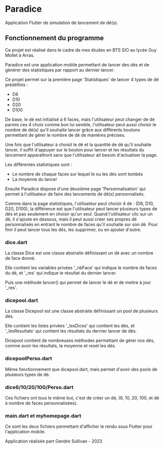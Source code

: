 # Paradice

Application Flutter de simulation de lancement de dé(s).

## Fonctionnement du programme

Ce projet est réalisé dans le cadre de mes études en BTS SIO au lycée Guy Mollet à Arras.

Paradice est une application mobile permettant de lancer des dés et de générer des statistiques par rapport au dernier lancer. 

Ce projet permet sur la première page 'Statistiques' de lancer 4 types de dé prédéfinis :
- D6
- D10
- D20
- D100

De base, le dé est initialisé à 6 faces, mais l'utilisateur peut changer de dé parmis ces 4 choix comme bon lui semble,
l'utilisateur peut aussi choisir le nombre de dé(s) qu'il souhaite lancer grâce aux différents boutons permettant de gérer
le nombre de dé de manières précises. 

Une fois que l'utilisateur à choisit le dé et la quantité de dé qu'il souhaite lancer, il suffit d'appuyer sur le bouton pour lancer et les résultats du lancement apparaîtront sans que l'utilisateur ait besoin d'actualiser la page. 

Les différentes statistiques sont : 
- Le nombre de chaque faces sur lequel le ou les dés sont tombés
- La moyenne du lancer

Ensuite Paradice dispose d'une deuxième page 'Personnalisation' qui permet à l'utilisateur de faire des lancements de dé(s) personnalisés.

Comme dans la page statistiques, l'utilisateur peut choisir 4 dé : (D6, D10, D20, D100), la différence est que l'utilisateur peut lancer plusieurs types de dés et pas seulement en choisir qu'un seul. Quand l'utilisateur clic sur un dé, il s'ajoute en dessous, mais il peut aussi créer ses propres dé personnalisés en entrant le nombre de faces qu'il souhaite sur son dé. Pour finir il peut lancer tous les dés, les supprimer, ou en ajouter d'autre. 

### dice.dart

La classe Dice est une classe abstraite définissant un dé avec un nombre de face donné.

Elle contient les variables privées '_nbFace' qui indique le nombre de faces du dé, et '_res' qui indique le résultat du dernier lancer.

Puis une méthode lancer() qui permet de lancer le dé et de mettre à jour '_res'.

### dicepool.dart

La classe Dicepool est une classe abstraite définissant un pool de plusieurs dés.

Elle contient les listes privées '_lesDices' qui contient les dés, et '_lesResultats' qui contient les résultats du dernier lancer de dés.

Dicepool contient de nombreuses méthodes permettant de gérer nos dés, comme avoir les résultats, la moyenne et reset les dés.

### dicepoolPerso.dart

Même fonctionnement que dicepool.dart, mais permet d'avoir des pools de plusieurs types de dé.

### dice6/10/20/100/Perso.dart

Ces fichiers ont tous le même but, c'est de créer un dé, (6, 10, 20, 100, et dé à nombre de faces personnalisées).

### main.dart et myhomepage.dart 

Ce sont les deux fichiers permettant d'afficher le rendu sous Flutter pour l'application mobile.


Application réalisée part Gendre Sullivan - 2023
